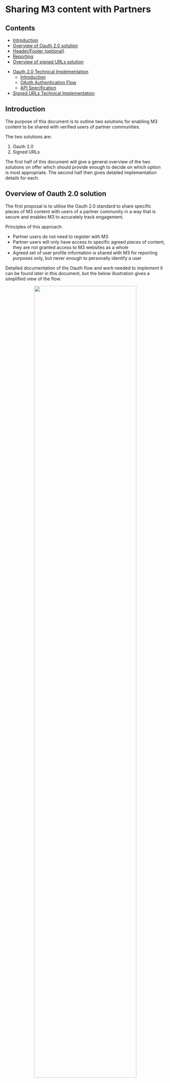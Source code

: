 # Sharing M3 content with Partners

## Contents

- [Introduction](#introduction)
- [Overview of Oauth 2.0 solution](#overview-of-oauth-20-solution)
- [Header/Footer (optional)](#header-footer--optional-)
- [Reporting](#reporting)
- [Overview of signed URLs solution](#overview-of-signed-urls-solution)
* [Oauth 2.0 Technical Implementation](#oauth-20-technical-implementation)
  - [Introduction](#introduction-1)
  - [OAuth Authentication Flow](#oauth-authentication-flow)
  - [API Specification](#api-specification)
* [Signed URLs Technical Implementation](#signed-urls-technical-implementation)

## Introduction

The purpose of this document is to outline two solutions for enabling M3 content to be shared with verified users of partner communities.

The two solutions are:

1. Oauth 2.0
2. Signed URLs

The first half of this document will give a general overview of the two solutions on offer which should provide enough to decide on which option is most appropriate. The second half then gives detailed implementation details for each.

## Overview of Oauth 2.0 solution

The first proposal is to utilise the Oauth 2.0 standard to share specific pieces of M3 content with users of a partner community in a way that is secure and enables M3 to accurately track engagement.

Principles of this approach:

- Partner users do not need to register with M3
- Partner users will only have access to specific agreed pieces of content, they are not granted access to M3 websites as a whole
- Agreed set of user profile information is shared with M3 for reporting purposes only, but never enough to personally identify a user

Detailed documentation of the Oauth flow and work needed to implement it can be found later in this document, but the below illustration gives a simplified view of the flow.

<p align="center">
<img width="80%" src="./oauthsimple.png" />
</p>

If the partner user is already logged into the partner site the flow below will be invisible to the user and happen "behind the scenes". If not already logged in the user will be interrupted with the partner site login form after the first step.

## Header/Footer (optional)

There is the option of wrapping the M3 content inside a partner header and footer. This gives the user the impression that they are moving to another area of the partner's site. To acheive this M3 requires the partner to provide separate API endpoints which return the HTML of the header or the footer as requested.

This also provides the user a means to get back to the partner website.

If the partner header/footer is static, i.e. has no personalisation and is the same for all user, the HTML can simply be provided to M3 by the partner prior to content being published (no API endpoints needed).

<p align="center">
<img width="75%" src="./headerfooter.png" />
</p>

## Reporting

As a minimum M3 will report on total engagement (impressions and clicks) and unique user engagement, and the only requirement for this to be possible is for a unique ID to be sent for each user as part of the Oauth flow.

For more detailed reporting M3 requires extra information to be passed, these are known as "scopes". The below defines typical scopes that can be used:

| Scope       | Description                                                                                                                                                                  |
| ----------- | ---------------------------------------------------------------------------------------------------------------------------------------------------------------------------- |
| `User ID`   | A unique ID per user, may be a string or number                                                                                                                              |
| `Specialty` | The user's medical specialty                                                                                                                                                 |
| `Seniority` | The user's medical seniority                                                                                                                                                 |
| `Country`   |
| `Doctor`    | True or False. Useful for distinguishing staff/test accounts for example                                                                                                     |
| `Groups`    | This allows an arbitary list of tags to be assigned to a user. Can be useful if custom reporting is required that can't be satisfied by the above, for example by age groups |

It is important that whatever info is transfered isn't enough to personally identify anyone. For example if postcode was passed in groups this may be fine on it's own, but in combination with user specialty it may become enough to find someone's identity.

## Overview of signed URLs solution

For partners that don't already have Oauth 2.0 capabilities it can be quite an undertaking to implement, therefore M3 offers signed URLs as a much simpler option.

In this approach the partner site generates urls for M3 content which have a special encoded token within them (e.g.  `https://partnerauth.m3medical.com/campaign?t=ewoJIlBhcnRuZXIiOiJQQVJUTkVSSUQiLAkJCQkJCQkJKiByZXF1=`), then redirect the user there.

The token part would have a digital signature generated with a secret key provided by M3, meaning as long as the secret is kept securely M3 can verify that the user has arrived via the partner site. It also contains a unique identifer per user so M3 can report on user engagement accurately.

Each token would only be valid for a short period of time, which is designed to prevent users sharing links. If M3 detects an expired token, the user will be redirected back to the partner site where a fresh token and redirect url can be generated.

An overview of this flow can be seen in the diagram below.

<p align="center">
<img src="./signed header.png" />
</p>

# Oauth 2.0 Technical Implementation

## Introduction

Authentication is handled using the OAuth 2.0 specification. OAuth is an open standard designed to enable users to authenticate themselves on site A using their existing account on site B. This is ideal for the scenario of sharing M3's content with partner communities.

The OAuth authentication flow uses a number of user‑agent redirects, passing data using query parameters and a server‑to‑server request to establish a login session. Visualising the flow can be difficult, so below is a sequence diagram showing the full flow of a non‑logged‑in user landing on M3 content for the first time.

## OAuth Authentication Flow

We will first consider the case where a user arrives without a session on the client. The steps required to establish a session on the M3 Client can
be summarised by the following points:

1. Create a cookie‑based session on the partner OAuth provider.
2. Pass an auth_code to the M3 OAuth Client from the Partner Provider via user‑agent redirect.
3. Make a server‑to‑server request from the M3 OAuth Client to the provider to exchange the auth_code for an
   access_token .
4. Make a server‑to‑server request from the M3 OAuth Client to the provider to get the user profile using the
   access_token .
5. Create a cookie‑based session on the M3 Client.

<p align="center">
<img src="./fullflow.PNG" />
</p>

## API Specification

To enable all of the above the Partner needs to implement the following API endpoints:

| Method | Url              | Description                                                                                                                                                                                                              |
| ------ | ---------------- | ------------------------------------------------------------------------------------------------------------------------------------------------------------------------------------------------------------------------ |
| `GET`  | `/oauth/auth`    | If the M3 client finds that the user has no valid session, then it will redirect the user to the PP Authorise endpoint.                                                                                                  |
| `POST` | `/oauth/token`   | After the PP has redirected the user to the M3OC callback endpoint, a server‑to‑server request will be made to exchange the provided auth_code for a valid access_token . The POST body will be sent with form encoding. |
| `GET`  | `/oauth/profile` | Returns scoped profile information                                                                                                                                                                                       |
| `GET`  | `/api/header`    | (OPTIONAL) Serves the site header as a snippet of HTML that can be inserted into any page                                                                                                                                |
| `GET`  | `/api/footer`    | (OPTIONAL) Serves the site header as a snippet of HTML that can be inserted into any page                                                                                                                                |

# Signed URLs Technical Implementation

In order to grant access to M3 content the partner site must generate a JSON Web Token (JWT) which is added to the query string of a url.

M3 will provide the url and secret key to partner.

The token consists of an expiry date (recommended token lifespan will be confirmed by M3), and a simple JSON object containing as a minimum a unique user id. Extra information can be passed for reporting purposes, this will be agreed according to the needs of the specific partner integration.

Below shows how this can be acheived in Javascript (specifically NodeJS). M3 can provide examples for most of the main programming languages if needed.

```javascript
const jwt = require("jsonwebtoken");

const secretkey =
  "f16285efc6d874b192914b7e88144cf4ba36c9dccc78b30a36d82da2dd6d79054af9152abce8c7d4ca6c219170265c5f968e1821c6851274b04fe02e3e04ebe3";

const payload = {
  partnerid : 1 // provided by M3
  userid: "12345", // required
  specialty: "Gastroenterology", // optional
  extra: ["doctor", "male"] // optional, array of extra information
};

const token = jwt.sign(payload, secretkey, { expiresIn: "1h" });

const m3Url = `https://partnerauth.m3medical.com/campaign?t=${token}`;
```
